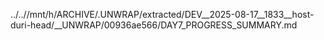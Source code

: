 ../..//mnt/h/ARCHIVE/.UNWRAP/extracted/DEV__2025-08-17__1833__host-duri-head/__UNWRAP/00936ae566/DAY7_PROGRESS_SUMMARY.md